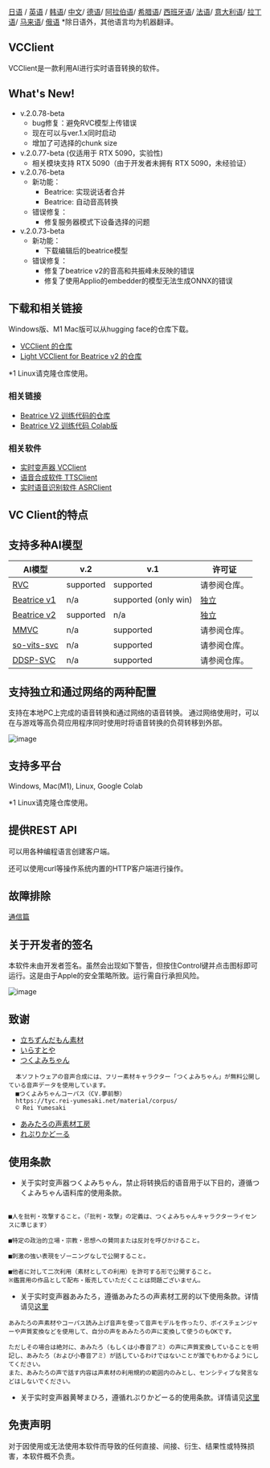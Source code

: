 [日语](/README.md) /
[英语](/docs_i18n/README_en.md) /
[韩语](/docs_i18n/README_ko.md)/
[中文](/docs_i18n/README_zh.md)/
[德语](/docs_i18n/README_de.md)/
[阿拉伯语](/docs_i18n/README_ar.md)/
[希腊语](/docs_i18n/README_el.md)/
[西班牙语](/docs_i18n/README_es.md)/
[法语](/docs_i18n/README_fr.md)/
[意大利语](/docs_i18n/README_it.md)/
[拉丁语](/docs_i18n/README_la.md)/
[马来语](/docs_i18n/README_ms.md)/
[俄语](/docs_i18n/README_ru.md)
*除日语外，其他语言均为机器翻译。

## VCClient

VCClient是一款利用AI进行实时语音转换的软件。

## What's New!

* v.2.0.78-beta
  * bug修复：避免RVC模型上传错误
  * 现在可以与ver.1.x同时启动
  * 增加了可选择的chunk size
* v.2.0.77-beta (仅适用于 RTX 5090，实验性)
  * 相关模块支持 RTX 5090（由于开发者未拥有 RTX 5090，未经验证）
* v.2.0.76-beta
  * 新功能：
    * Beatrice: 实现说话者合并
    * Beatrice: 自动音高转换
  * 错误修复：
    * 修复服务器模式下设备选择的问题
* v.2.0.73-beta
  * 新功能：
    * 下载编辑后的beatrice模型
  * 错误修复：
    * 修复了beatrice v2的音高和共振峰未反映的错误
    * 修复了使用Applio的embedder的模型无法生成ONNX的错误

## 下载和相关链接

Windows版、M1 Mac版可以从hugging face的仓库下载。

* [VCClient 的仓库](https://huggingface.co/wok000/vcclient000/tree/main)
* [Light VCClient for Beatrice v2 的仓库](https://huggingface.co/wok000/light_vcclient_beatrice/tree/main)

*1 Linux请克隆仓库使用。

### 相关链接

* [Beatrice V2 训练代码的仓库](https://huggingface.co/fierce-cats/beatrice-trainer)
* [Beatrice V2 训练代码 Colab版](https://github.com/w-okada/beatrice-trainer-colab)

### 相关软件

* [实时变声器 VCClient](https://github.com/alvinzanuaputra/Voice-Changer)
* [语音合成软件 TTSClient](https://github.com/w-okada/ttsclient)
* [实时语音识别软件 ASRClient](https://github.com/w-okada/asrclient)

## VC Client的特点

## 支持多种AI模型

| AI模型                                                                                                     | v.2       | v.1                  | 许可证                                                                                 |
| ------------------------------------------------------------------------------------------------------------ | --------- | -------------------- | ------------------------------------------------------------------------------------------ |
| [RVC ](https://github.com/RVC-Project/Retrieval-based-Voice-Conversion-WebUI/blob/main/docs/jp/README.ja.md) | supported | supported            | 请参阅仓库。                                                             |
| [Beatrice v1](https://prj-beatrice.com/)                                                                     | n/a       | supported (only win) | [独立](https://github.com/alvinzanuaputra/Voice-Changer/tree/master/server/voice_changer/Beatrice) |
| [Beatrice v2](https://prj-beatrice.com/)                                                                     | supported | n/a                  | [独立](https://huggingface.co/wok000/vcclient_model/blob/main/beatrice_v2_beta/readme.md)  |
| [MMVC](https://github.com/isletennos/MMVC_Trainer)                                                           | n/a       | supported            | 请参阅仓库。                                                             |
| [so-vits-svc](https://github.com/svc-develop-team/so-vits-svc)                                               | n/a       | supported            | 请参阅仓库。                                                             |
| [DDSP-SVC](https://github.com/yxlllc/DDSP-SVC)                                                               | n/a       | supported            | 请参阅仓库。                                                             |

## 支持独立和通过网络的两种配置

支持在本地PC上完成的语音转换和通过网络的语音转换。
通过网络使用时，可以在与游戏等高负荷应用程序同时使用时将语音转换的负荷转移到外部。

![image](https://user-images.githubusercontent.com/48346627/206640768-53f6052d-0a96-403b-a06c-6714a0b7471d.png)

## 支持多平台

Windows, Mac(M1), Linux, Google Colab

*1 Linux请克隆仓库使用。

## 提供REST API

可以用各种编程语言创建客户端。

还可以使用curl等操作系统内置的HTTP客户端进行操作。

## 故障排除

[通信篇](tutorials/trouble_shoot_communication_ja.md)

## 关于开发者的签名

本软件未由开发者签名。虽然会出现如下警告，但按住Control键并点击图标即可运行。这是由于Apple的安全策略所致。运行需自行承担风险。

![image](https://user-images.githubusercontent.com/48346627/212567711-c4a8d599-e24c-4fa3-8145-a5df7211f023.png)

## 致谢

* [立ちずんだもん素材](https://seiga.nicovideo.jp/seiga/im10792934)
* [いらすとや](https://www.irasutoya.com/)
* [つくよみちゃん](https://tyc.rei-yumesaki.net/)

```
  本ソフトウェアの音声合成には、フリー素材キャラクター「つくよみちゃん」が無料公開している音声データを使用しています。
  ■つくよみちゃんコーパス（CV.夢前黎）
  https://tyc.rei-yumesaki.net/material/corpus/
  © Rei Yumesaki
```

* [あみたろの声素材工房](https://amitaro.net/)
* [れぷりかどーる](https://kikyohiroto1227.wixsite.com/kikoto-utau)

## 使用条款

* 关于实时变声器つくよみちゃん，禁止将转换后的语音用于以下目的，遵循つくよみちゃん语料库的使用条款。

```

■人を批判・攻撃すること。（「批判・攻撃」の定義は、つくよみちゃんキャラクターライセンスに準じます）

■特定の政治的立場・宗教・思想への賛同または反対を呼びかけること。

■刺激の強い表現をゾーニングなしで公開すること。

■他者に対して二次利用（素材としての利用）を許可する形で公開すること。
※鑑賞用の作品として配布・販売していただくことは問題ございません。
```

* 关于实时变声器あみたろ，遵循あみたろの声素材工房的以下使用条款。详情请见[这里](https://amitaro.net/voice/faq/#index_id6)

```
あみたろの声素材やコーパス読み上げ音声を使って音声モデルを作ったり、ボイスチェンジャーや声質変換などを使用して、自分の声をあみたろの声に変換して使うのもOKです。

ただしその場合は絶対に、あみたろ（もしくは小春音アミ）の声に声質変換していることを明記し、あみたろ（および小春音アミ）が話しているわけではないことが誰でもわかるようにしてください。
また、あみたろの声で話す内容は声素材の利用規約の範囲内のみとし、センシティブな発言などはしないでください。
```

* 关于实时变声器黄琴まひろ，遵循れぷりかどーる的使用条款。详情请见[这里](https://kikyohiroto1227.wixsite.com/kikoto-utau/ter%EF%BD%8Ds-of-service)

## 免责声明

对于因使用或无法使用本软件而导致的任何直接、间接、衍生、结果性或特殊损害，本软件概不负责。

```
